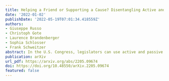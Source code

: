 ```yaml
---
title: Helping a Friend or Supporting a Cause? Disentangling Active and Passive Cosponsorship in the US Congress
date: '2022-01-02'
publishDate: '2022-05-19T07:01:34.418559Z'
authors:
- Giuseppe Russo
- Christoph Gote
- Laurence Brandenberger
- Sophia Schlosser
- Frank Schweitzer
abstract: In the U.S. Congress, legislators can use active and passive cosponsorship to support bills. We show that these two types of cosponsorship are driven by two different motivations -- (i) the backing of political colleagues and (ii) the backing of the bill's content. To this end, we develop an Encoder+RGCN based model that learns legislator representations from bill texts and speech transcripts. These representations predict active and passive cosponsorship with an F1-score of 0.88. Applying our representations to predict voting decisions, we show that they are interpretable and generalize to unseen tasks.
publication: arXiv
url_pdf: https://arxiv.org/abs/2205.09674
doi: https://doi.org/10.48550/arXiv.2205.09674
featured: false
---
```

